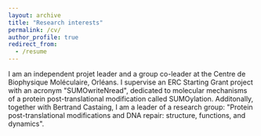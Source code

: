```yaml
---
layout: archive
title: "Research interests"
permalink: /cv/
author_profile: true
redirect_from:
  - /resume
---
```


I am an independent projet leader and a group co-leader at the Centre de Biophysique Moléculaire, Orléans. I supervise an ERC Starting Grant project with an acronym "SUMOwriteNread", dedicated to molecular mechanisms of a protein post-translational modification called SUMOylation. Additonally, together with Bertrand Castaing, I am a leader of a research group: "Protein post-translational modifications and DNA repair: structure, functions, and dynamics". 


